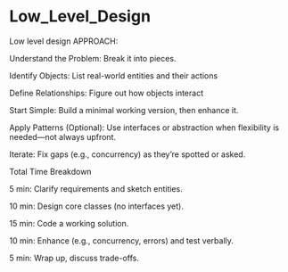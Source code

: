 # Low_Level_Design
Low level design APPROACH:

Understand the Problem: Break it into pieces.

Identify Objects: List real-world entities and their actions

Define Relationships: Figure out how objects interact

Start Simple: Build a minimal working version, then enhance it.

Apply Patterns (Optional): Use interfaces or abstraction when flexibility is needed—not always upfront.

Iterate: Fix gaps (e.g., concurrency) as they’re spotted or asked.

Total Time Breakdown


5 min: Clarify requirements and sketch entities.

10 min: Design core classes (no interfaces yet).

15 min: Code a working solution.

10 min: Enhance (e.g., concurrency, errors) and test verbally.

5 min: Wrap up, discuss trade-offs.
